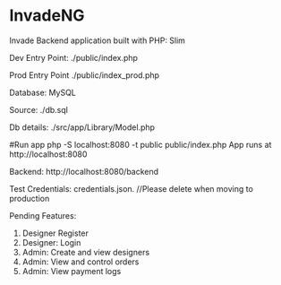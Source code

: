 # InvadeNG
Invade Backend application built with PHP: Slim

Dev Entry Point: ./public/index.php

Prod Entry Point ./public/index_prod.php

Database: MySQL

Source: ./db.sql

Db details: ./src/app/Library/Model.php

#Run app
php -S localhost:8080 -t public public/index.php
App runs at http://localhost:8080

Backend: http://localhost:8080/backend

Test Credentials: credentials.json. //Please delete when moving to production

Pending Features:
1. Designer Register
2. Designer: Login
3. Admin: Create and view designers
4. Admin: View and control orders
5. Admin: View payment logs